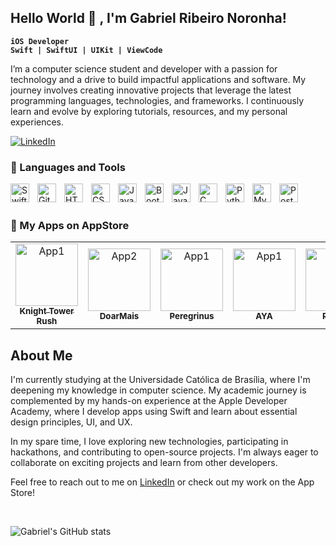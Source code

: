 ## Hello World 👋 , I'm Gabriel Ribeiro Noronha!

**`iOS Developer`** <br>
**`Swift | SwiftUI | UIKit | ViewCode `**


I’m a computer science student and developer with a passion for technology and a drive to build impactful applications and software. My journey involves creating innovative projects that leverage the latest programming languages, technologies, and frameworks. I continuously learn and evolve by exploring tutorials, resources, and my personal experiences.
<!--
**bielr98/bielr98** is a ✨ _special_ ✨ repository because its `README.md` (this file) appears on your GitHub profile.
Here are some ideas to get you started:
-->
[![LinkedIn](https://custom-icon-badges.demolab.com/badge/-LinkedIn-blue?style=for-the-badge&logo=linkedin&logoSource=feather&logoColor=white)](https://www.linkedin.com/in/gabriel-ribeiro-noronha/)

### 🧰 Languages and Tools
<img align="left" alt="Swift" width="30px" style="padding-right:10px;" src="https://cdn.jsdelivr.net/gh/devicons/devicon@latest/icons/swift/swift-original.svg" />
<img align="left" alt="Git" width="30px" style="padding-right:10px;" src="https://cdn.jsdelivr.net/gh/devicons/devicon/icons/git/git-original.svg" />
<img align="left" alt="HTML" width="30px" style="padding-right:10px;" src="https://cdn.jsdelivr.net/gh/devicons/devicon/icons/html5/html5-plain.svg" />
<img align="left" alt="CSS" width="30px" style="padding-right:10px;" src="https://cdn.jsdelivr.net/gh/devicons/devicon/icons/css3/css3-plain.svg" />
<img align="left" alt="JavaScript" width="30px" style="padding-right:10px;" src="https://cdn.jsdelivr.net/gh/devicons/devicon/icons/javascript/javascript-plain.svg" />
<img align="left" alt="BootsTrap" width="30px" style="padding-right:10px;" src="https://cdn.jsdelivr.net/gh/devicons/devicon@latest/icons/bootstrap/bootstrap-original.svg"/>
<img align="left" alt="Java" width="30px" style="padding-right:10px;" src="https://cdn.jsdelivr.net/gh/devicons/devicon/icons/java/java-original.svg"/>
<img align="left" alt="C" width="30px" style="padding-right:10px;" src="https://cdn.jsdelivr.net/gh/devicons/devicon/icons/c/c-original.svg"/>
<img align="left" alt="Python" width="30px" style="padding-right:10px;" src="https://cdn.jsdelivr.net/gh/devicons/devicon/icons/python/python-original.svg"/>
<img align="left" alt="MySQL" width="30px" style="padding-right:10px;" src="https://cdn.jsdelivr.net/gh/devicons/devicon/icons/mysql/mysql-original.svg"/>
<img align="left" alt="PostgreSQL" width="30px" style="padding-right:10px;" src="https://cdn.jsdelivr.net/gh/devicons/devicon/icons/postgresql/postgresql-original.svg"/>
<br>
<br>

### 📲 My Apps on AppStore

<table>
  <tr>
    <td align="center">
      <a href="https://apps.apple.com/br/app/knight-tower-rush/id6451394734">
        <img src="https://is1-ssl.mzstatic.com/image/thumb/Purple126/v4/60/7c/a8/607ca872-1b0e-02c0-0a46-a09152c8094b/AppIcon-1x_U007ephone-0-85-220.jpeg/246x0w.webp" width="100px;" alt="App1"/><br />
        <sub><b>Knight Tower Rush</b></sub>
      </a>
    </td>
    <td align="center">
      <a href="https://apps.apple.com/br/app/doarmais/id6470676984">
        <img src="https://is1-ssl.mzstatic.com/image/thumb/Purple116/v4/75/7d/52/757d5259-b6e5-9e23-ebe4-4abd26fb118c/AppIcon-0-0-1x_U007emarketing-0-7-0-sRGB-85-220.png/246x0w.webp" width="100px;" alt="App2"/><br />
        <sub><b>DoarMais</b></sub>
      </a>
    </td>
        <td align="center">
      <a href="https://apps.apple.com/br/app/peregrinus/id6717613991?l=en-GB">
        <img src="https://is1-ssl.mzstatic.com/image/thumb/Purple211/v4/dd/c8/0e/ddc80e2c-8242-7710-1ef8-d13027ada284/AppIcon-0-1x_U007ephone-0-1-85-220-0.png/246x0w.webp" width="100px;" alt="App1"/><br />
        <sub><b>Peregrinus</b></sub>
      </a>
    </td>
      </td>
        <td align="center">
      <a href="https://apps.apple.com/br/app/aya/id6641116919?itscg=30200&itsct=apps_box_link&mttnsubad=6641116919">
        <img src="https://is1-ssl.mzstatic.com/image/thumb/Purple211/v4/e8/8d/24/e88d241d-e656-79c8-0e39-c1ad3bf08450/AppIcon-0-0-1x_U007ephone-0-1-0-85-220.png/270x270bb.webp" width="100px;" alt="App1"/><br />
        <sub><b>AYA</b></sub>
      </a>
    </td>
        <td align="center">
      <a href="https://apps.apple.com/br/app/papaia/id6483535998?l=en-GB">
        <img src="https://is1-ssl.mzstatic.com/image/thumb/Purple221/v4/73/45/6e/73456e70-a17a-5a8a-0d87-5671d59013a8/AppIcon-0-0-1x_U007ephone-0-0-85-220.png/246x0w.webp" width="100px;" alt="App1"/><br />
        <sub><b>PapaIA</b></sub>
      </a>
    </td>
  </tr>
  <!-- Adicione mais aplicativos conforme necessário -->
</table>


## About Me

I'm currently studying at the Universidade Católica de Brasília, where I'm deepening my knowledge in computer science. My academic journey is complemented by my hands-on experience at the Apple Developer Academy, where I develop apps using Swift and learn about essential design principles, UI, and UX.

In my spare time, I love exploring new technologies, participating in hackathons, and contributing to open-source projects. I'm always eager to collaborate on exciting projects and learn from other developers.

Feel free to reach out to me on [LinkedIn](https://www.linkedin.com/in/gabriel-ribeiro-noronha-97059b154/) or check out my work on the App Store!
  
<br>

![Gabriel's GitHub stats](https://github-readme-stats.vercel.app/api?username=gabrielrdeveloper&show_icons=true&theme=radical)



<!--
- 👯 I’m looking to collaborate on ...
- 🤔 I’m looking for help with ...
- 💬 Ask me about ...
- 📫 How to reach me: ...
- 😄 Pronouns: ...
- ⚡ Fun fact: ...
-->
